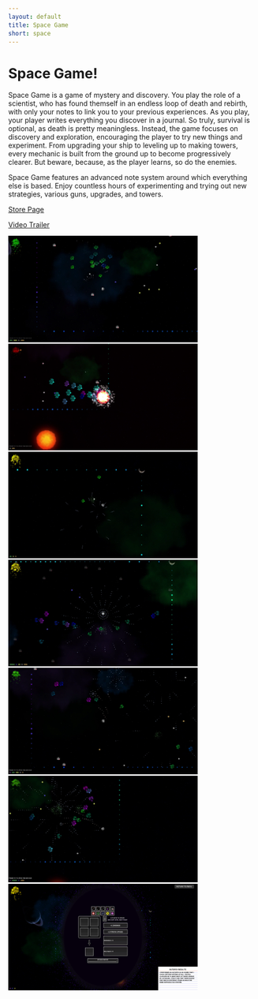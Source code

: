 ```yaml
---
layout: default
title: Space Game
short: space
---
```

# Space Game!

Space Game is a game of mystery and discovery. You play the role of a scientist, who has found themself in an endless loop of death and rebirth, with only your notes to link you to your previous experiences. As you play, your player writes everything you discover in a journal. So truly, survival is optional, as death is pretty meaningless. Instead, the game focuses on discovery and exploration, encouraging the player to try new things and experiment. From upgrading your ship to leveling up to making towers, every mechanic is built from the ground up to become progressively clearer. But beware, because, as the player learns, so do the enemies.

Space Game features an advanced note system around which everything else is based. Enjoy countless hours of experimenting and trying out new strategies, various guns, upgrades, and towers.

[Store Page](http://thepaperpilot.itch.io/space-game)

[Video Trailer](https://youtu.be/L7LPhxCTn2Y)

<div style="overflow:hidden;">
  <img src="./screenshots/snap1.png" alt="Snapshot 1" width="384" height="216">
  <img src="./screenshots/snap2.png" alt="Snapshot 2" width="384" height="216">
  <img src="./screenshots/snap3.png" alt="Snapshot 3" width="384" height="216">
  <img src="./screenshots/snap4.png" alt="Snapshot 4" width="384" height="216">
  <img src="./screenshots/snap5.png" alt="Snapshot 5" width="384" height="216">
  <img src="./screenshots/snap6.png" alt="Snapshot 6" width="384" height="216">
  <img src="./screenshots/snap7.png" alt="Snapshot 7" width="384" height="216">
</div>
